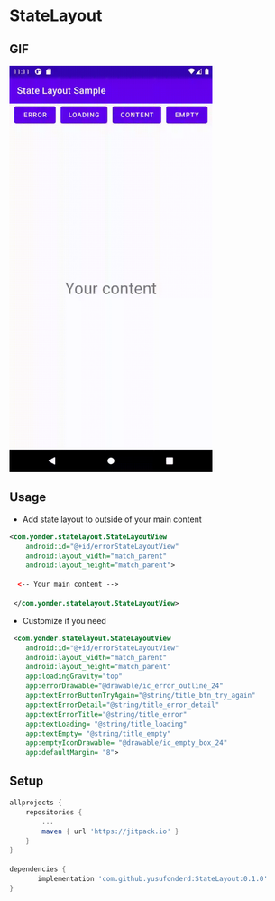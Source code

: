 # StateLayout

## GIF
<img src="https://github.com/yusufonderd/StateLayout/blob/master/art/sample.gif" width="360" height="720" />

## Usage
* Add state layout to outside of your main content
```xml
<com.yonder.statelayout.StateLayoutView
    android:id="@+id/errorStateLayoutView"
    android:layout_width="match_parent"
    android:layout_height="match_parent">

  <-- Your main content --> 

 </com.yonder.statelayout.StateLayoutView>

```

* Customize if you need
```xml
 <com.yonder.statelayout.StateLayoutView
    android:id="@+id/errorStateLayoutView"
    android:layout_width="match_parent"
    android:layout_height="match_parent"
    app:loadingGravity="top"
    app:errorDrawable="@drawable/ic_error_outline_24"
    app:textErrorButtonTryAgain="@string/title_btn_try_again"
    app:textErrorDetail="@string/title_error_detail"
    app:textErrorTitle="@string/title_error"
    app:textLoading= "@string/title_loading"
    app:textEmpty= "@string/title_empty"
    app:emptyIconDrawable= "@drawable/ic_empty_box_24"
    app:defaultMargin= "8">
```

## Setup
```gradle
allprojects {
    repositories {
        ...
        maven { url 'https://jitpack.io' }
    }
}

dependencies {
       implementation 'com.github.yusufonderd:StateLayout:0.1.0'
}
```

